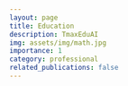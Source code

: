 ```yaml
---
layout: page
title: Education
description: TmaxEduAI
img: assets/img/math.jpg
importance: 1
category: professional
related_publications: false
---
```

